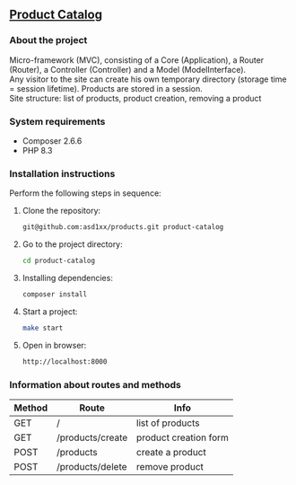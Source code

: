 ## [Product Catalog](https://github.com/asd1xx/products)

### About the project

Micro-framework (MVC), consisting of a Core (Application), a Router (Router), a Controller (Controller) and a Model (ModelInterface).  
Any visitor to the site can create his own temporary directory (storage time = session lifetime). Products are stored in a session.  
Site structure: list of products, product creation, removing a product

### System requirements

- Composer 2.6.6
- PHP 8.3

### Installation instructions

Perform the following steps in sequence:

1. Clone the repository:
    
    ```bash
    git@github.com:asd1xx/products.git product-catalog
    ```
    
2. Go to the project directory:
    
    ```bash
    cd product-catalog
    ```
    
3. Installing dependencies:
    
    ```bash
    composer install
    ```

4. Start a project:
    
    ```bash
    make start
    ```

5. Open in browser:
    
    ```bash
    http://localhost:8000
    ```

### Information about routes and methods

| Method  | Route              | Info                    |
|---------|--------------------|-------------------------|
| GET     | /                  | list of products        |
| GET     | /products/create   | product creation form   |
| POST    | /products          | create a product        |
| POST    | /products/delete   | remove product          |